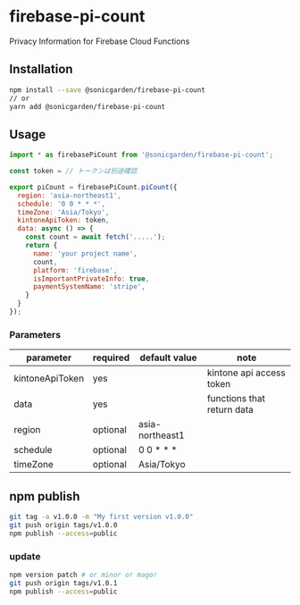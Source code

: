 # firebase-pi-count

Privacy Information for Firebase Cloud Functions

## Installation

```sh
npm install --save @sonicgarden/firebase-pi-count
// or
yarn add @sonicgarden/firebase-pi-count
```

## Usage

```js
import * as firebasePiCount from '@sonicgarden/firebase-pi-count';

const token = // トークンは別途確認

export piCount = firebasePiCount.piCount({
  region: 'asia-northeast1',
  schedule: '0 0 * * *',
  timeZone: 'Asia/Tokyo',
  kintoneApiToken: token,
  data: async () => {
    const count = await fetch('.....');
    return {
      name: 'your project name',
      count,
      platform: 'firebase',
      isImportantPrivateInfo: true,
      paymentSystemName: 'stripe',
    }
  }
});

```

### Parameters

| parameter              | required | default value   | note                        |
| -----------------------| -------- | --------------- | --------------------------- |
| kintoneApiToken        | yes      |                 | kintone api access token    |
| data                   | yes      |                 | functions that return data  |
| region                 | optional | asia-northeast1 |                             |
| schedule               | optional | 0 0 * * *       |                             |
| timeZone               | optional | Asia/Tokyo      |                             |

## npm publish

```sh
git tag -a v1.0.0 -m "My first version v1.0.0"
git push origin tags/v1.0.0
npm publish --access=public
```

### update

```sh
npm version patch # or minor or magor
git push origin tags/v1.0.1
npm publish --access=public
```
